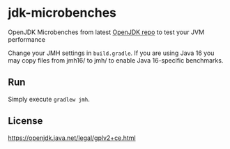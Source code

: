 # jdk-microbenches
OpenJDK Microbenches from latest [OpenJDK repo](https://github.com/openjdk/jdk/commits/master/test/micro) to test your JVM performance

Change your JMH settings in `build.gradle`. If you are using Java 16 you may copy files from jmh16/ to jmh/ to enable Java 16-specific benchmarks.

## Run

Simply execute `gradlew jmh`.

## License

<https://openjdk.java.net/legal/gplv2+ce.html>
